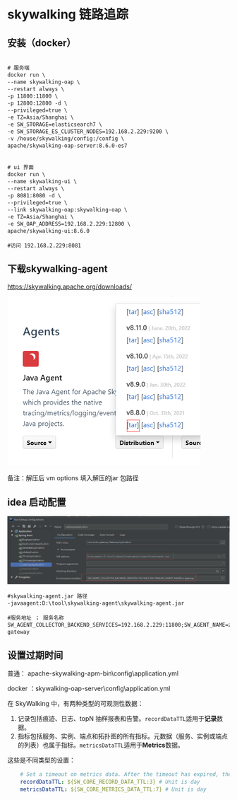 # skywalking 链路追踪

## 安装（docker）

```

# 服务端
docker run \
--name skywalking-oap \
--restart always \
-p 11800:11800 \
-p 12800:12800 -d \
--privileged=true \
-e TZ=Asia/Shanghai \
-e SW_STORAGE=elasticsearch7 \
-e SW_STORAGE_ES_CLUSTER_NODES=192.168.2.229:9200 \
-v /house/skywalking/config:/config \
apache/skywalking-oap-server:8.6.0-es7


# ui 界面
docker run \
--name skywalking-ui \
--restart always \
-p 8081:8080 -d \
--privileged=true \
--link skywalking-oap:skywalking-oap \
-e TZ=Asia/Shanghai \
-e SW_OAP_ADDRESS=192.168.2.229:12800 \
apache/skywalking-ui:8.6.0

#访问 192.168.2.229:8081
```

## 下载skywalking-agent

https://skywalking.apache.org/downloads/

![image-20220915140616029](skywalking.assets/image-20220915140616029-16632219778363.png)



备注：解压后 vm options 填入解压的jar 包路径

## idea 启动配置

![image-20220915140221358](skywalking.assets/image-20220915140221358-16632217469421.png)

```
#skywalking-agent.jar 路径
-javaagent:D:\tool\skywalking-agent\skywalking-agent.jar

#服务地址 ； 服务名称
SW_AGENT_COLLECTOR_BACKEND_SERVICES=192.168.2.229:11800;SW_AGENT_NAME=z-gateway
```

## 设置过期时间

普通： apache-skywalking-apm-bin\config\application.yml

docker ：skywalking-oap-server\config\application.yml

在 SkyWalking 中，有两种类型的可观测性数据：

1. 记录包括痕迹、日志、topN 抽样报表和告警。`recordDataTTL`适用于**记录**数据。
2. 指标包括服务、实例、端点和拓扑图的所有指标。元数据（服务、实例或端点的列表）也属于指标。`metricsDataTTL`适用于**Metrics**数据。

这些是不同类型的设置：

```yaml
    # Set a timeout on metrics data. After the timeout has expired, the metrics data will automatically be deleted.
    recordDataTTL: ${SW_CORE_RECORD_DATA_TTL:3} # Unit is day
    metricsDataTTL: ${SW_CORE_METRICS_DATA_TTL:7} # Unit is day
```





